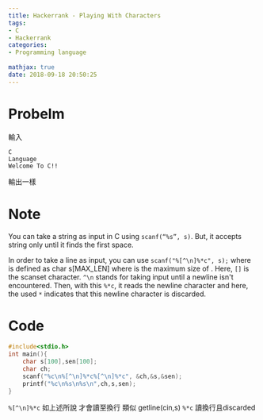 ```yaml
---
title: Hackerrank - Playing With Characters
tags:
- C
- Hackerrank
categories:
- Programming language
  
mathjax: true
date: 2018-09-18 20:50:25
---
```

 
# Probelm

輸入
```
C
Language
Welcome To C!!
```

輸出一樣


<!--more-->


# Note
You can take a string as input in C using `scanf(“%s”, s)`. But, it accepts string only until it finds the first space.

In order to take a line as input, you can use `scanf("%[^\n]%*c", s);` where  is defined as char s[MAX_LEN] where  is the maximum size of .
 Here, `[]` is the scanset character. `^\n` stands for taking input until a newline isn't encountered.
 Then, with this `%*c`, it reads the newline character and here, the used `*` indicates that this newline character is discarded.

# Code
```c
#include<stdio.h> 
int main(){
	char s[100],sen[100];
	char ch;
    scanf("%c\n%[^\n]%*c%[^\n]%*c", &ch,&s,&sen);
    printf("%c\n%s\n%s\n",ch,s,sen);
}
```

`%[^\n]%*c` 如上述所說 才會讀至換行 類似 getline(cin,s) `%*c` 讀換行且discarded
